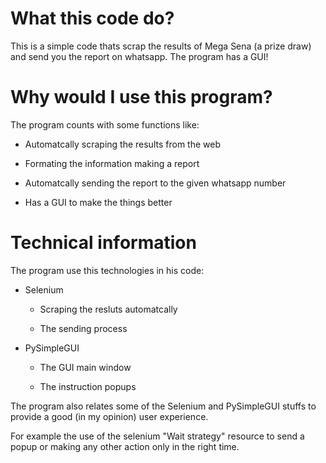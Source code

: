# What this code do?
This is a simple code thats scrap the results of Mega Sena (a prize draw) and send you the report on whatsapp. The program has a GUI!

# Why would I use this program?
The program counts with some functions like:

- Automatcally scraping the results from the web

- Formating the information making a report

- Automatcally sending the report to the given whatsapp number

- Has a GUI to make the things better

# Technical information
The program use this technologies in his code:

- Selenium

    - Scraping the resluts automatcally

    - The sending process

- PySimpleGUI

    - The GUI main window

    - The instruction popups

The program also relates some of the Selenium and PySimpleGUI stuffs to provide a good (in my opinion) user experience.

For example the use of the selenium "Wait strategy" resource to send a popup or making any other action only in the right time.